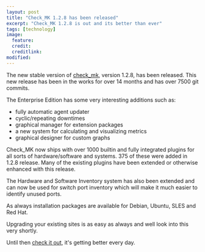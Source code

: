 ```yaml
---
layout: post
title: "Check_MK 1.2.8 has been released"
excerpt: "Check_MK 1.2.8 is out and its better than ever"
tags: [technology]
image:
  feature:
  credit:
  creditlink:
modified:
---
```


The new stable version of [check_mk](http://www.mathias-kettner.de), version 1.2.8, has been released. This new release has been in the works for over 14 months and has over 7500 git commits.

The Enterprise Edition has some very interesting additions such as:
- fully automatic agent updater
- cyclic/repeating downtimes
- graphical manager for extension packages
- a new system for calculating and visualizing metrics
- graphical designer for custom graphs


Check_MK now ships with over 1000 builtin and fully integrated plugins for all sorts of hardware/software and systems. 375 of these were added in 1.2.8 release. Many of the existing plugins have been extended or otherwise enhanced with this release.

The Hardware and Software Inventory system has also been extended and can now be used for switch port inventory which will make it much easier to identify unused ports.

As always installation packages are available for Debian, Ubuntu, SLES and Red Hat.

Upgrading your existing sites is as easy as always and well look into this very shortly.

Until then [check it out](http://www.mathias-kettner.de), it's getting better every day.
